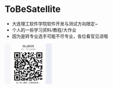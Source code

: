 # ToBeSatellite
- 大连理工软件学院软件开发与测试方向限定~  
- 个人的一些学习资料/教程/大作业  
- 因为是转专业选手可能不尽专业，各位看官见谅哦  
<img src="/QRcode.jpg" width="30%">

